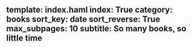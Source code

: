 template: index.haml
index: True
category: books
sort_key: date
sort_reverse: True
max_subpages: 10
subtitle: So many books, so little time
---

